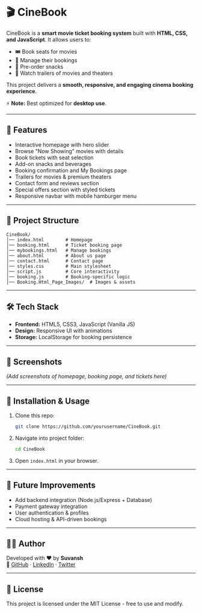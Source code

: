 # 🎬 CineBook

CineBook is a **smart movie ticket booking system** built with **HTML, CSS, and JavaScript**. It allows users to:

- 🎟️ Book seats for movies
- 📑 Manage their bookings
- 🍿 Pre-order snacks
- 🎥 Watch trailers of movies and theaters

This project delivers a **smooth, responsive, and engaging cinema booking experience**.

⚡ **Note:** Best optimized for **desktop use**.

---

## 🚀 Features
- Interactive homepage with hero slider
- Browse "Now Showing" movies with details
- Book tickets with seat selection
- Add-on snacks and beverages
- Booking confirmation and My Bookings page
- Trailers for movies & premium theaters
- Contact form and reviews section
- Special offers section with styled tickets
- Responsive navbar with mobile hamburger menu

---

## 📂 Project Structure
```
CineBook/
│── index.html        # Homepage
│── booking.html      # Ticket booking page
│── mybookings.html   # Manage bookings
│── about.html        # About us page
│── contact.html      # Contact page
│── styles.css        # Main stylesheet
│── script.js         # Core interactivity
│── booking.js        # Booking-specific logic
│── Booking.Html_Page_Images/  # Images & assets
```

---

## 🛠️ Tech Stack
- **Frontend:** HTML5, CSS3, JavaScript (Vanilla JS)
- **Design:** Responsive UI with animations
- **Storage:** LocalStorage for booking persistence

---

## 📸 Screenshots
*(Add screenshots of homepage, booking page, and tickets here)*

---

## 📌 Installation & Usage
1. Clone this repo:
   ```bash
   git clone https://github.com/yourusername/CineBook.git
   ```
2. Navigate into project folder:
   ```bash
   cd CineBook
   ```
3. Open `index.html` in your browser.

---

## 🔮 Future Improvements
- Add backend integration (Node.js/Express + Database)
- Payment gateway integration
- User authentication & profiles
- Cloud hosting & API-driven bookings

---

## 👨‍💻 Author
Developed with ❤️ by **Suvansh**  
🔗 [GitHub](https://github.com/Suvansh-DevHub) · [LinkedIn](https://www.linkedin.com/in/suvansh36/) · [Twitter](https://x.com/Suvansh31)

---

## 📜 License
This project is licensed under the MIT License - free to use and modify.

